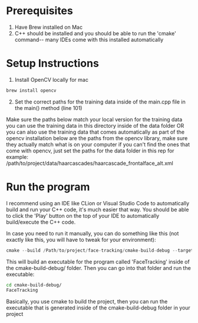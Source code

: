 # Prerequisites
1. Have Brew installed on Mac
2. C++ should be installed and you should be able to run the 'cmake' command-- many IDEs come with this installed automatically

# Setup Instructions

1. Install OpenCV locally for mac
```bash
brew install opencv
```
2. Set the correct paths for the training data inside of the main.cpp file in the main() method (line 101)

Make sure the paths below match your local version for the training data you can use the training data in this directory inside of the data folder
OR you can also use the training data that comes automatically as part of the opencv installation
below are the paths from the opencv library, make sure they actually match what is on your computer
if you can't find the ones that come with opencv, just set the paths for the data folder in this rep
for example: /path/to/project/data/haarcascades/haarcascade_frontalface_alt.xml

# Run the program
I recommend using an IDE like CLion or Visual Studio Code to automatically build and run your C++ code, it's much easier that way. You should be able to click
the 'Play' button on the top of your IDE to automatically build/execute the C++ code.

In case you need to run it manually, you can do something like this (not exactly like this, you will have to tweak for your environment):

```cpp
cmake --build /Path/to/project/face-tracking/cmake-build-debug --target FaceTracking -j 10
```
This will build an executable for the program called 'FaceTracking' inside of the cmake-build-debug/ folder. Then you can go into that folder and run the executable:

```bash
cd cmake-build-debug/
FaceTracking
```
Basically, you use cmake to build the project, then you can run the executable that is generated inside of the cmake-build-debug folder in your project